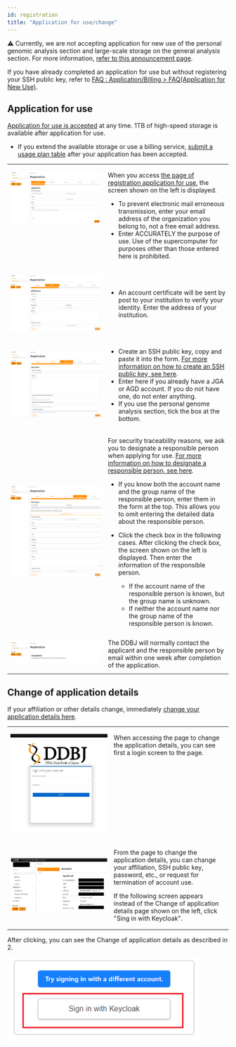 ```yaml
---
id: registration
title: "Application for use/change"
---
```


&#x26A0;  Currently, we are not accepting application for new use of the personal genomic analysis section and large-scale storage on the general analysis section. For more information, [refer to this announcement page](/en/blog/2022-05-13-suspension-of-applications).


If you have already completed an application for use but without registering your SSH public key, refer to [<u>FAQ : Application/Billing > FAQ(Application for New Use)</u>](/faq/faq_NewUser_registration#when-applying-for-new-use-i-applied-for-use-without-entering-my-ssh-public-key-in-the-usage-registration-application-form-i-have-already-completed-the-application-for-use-but-without-registering-my-ssh-public-key-what-should-i-do).


## Application for use

[Application for use is accepted](https://sc-account.ddbj.nig.ac.jp/en/application/registration) at any time. 1TB of high-speed storage is available after application for use.

- If you extend the available storage or use a billing service, [submit a usage plan table](/en/application/resource_extension) after your application has been accepted.


<table>
<tr>
<td width="400" valign="top">

![](Registration_EN_1.png)

</td>
<td width="400" valign="top">

When you access [the page of registration application for use](https://sc-account.ddbj.nig.ac.jp/en/application/registration), the screen shown on the left is displayed.

- To prevent electronic mail erroneous transmission, enter your email address of the organization you belong to, not a free email address.
- Enter ACCURATELY the purpose of use. Use of the supercomputer for purposes other than those entered here is prohibited.
    


</td>
</tr>


<tr>
<td>

![](Registration_EN_2.png)

</td>
<td>

- An account certificate will be sent by post to your institution to verify your identity. Enter the address of your institution.

</td>
</tr>

<tr>
<td>

![](Registration_EN_3.png)

</td>
<td>

- Create an SSH public key, copy and paste it into the form.
[For more information on how to create an SSH public key, see here](/en/application/ssh_keys).
- Enter here if you already have a JGA or AGD account.
If you do not have one, do not enter anything.
- If you use the personal genome analysis section, tick the box at the bottom.

</td>
</tr>

<tr>
<td>

![](Registration_EN_4.png)

</td>
<td>

For security traceability reasons, we ask you to designate a responsible person when applying for use.
[For more information on how to designate a responsible person, see here](/en/application/#the-responsible-person).

- If you know both the account name and the group name of the responsible person, enter them in the form at the top.
This allows you to omit entering the detailed data about the responsible person.

- Click the check box in the following cases. After clicking the check box, the screen shown on the left is displayed. Then enter the information of the responsible person.
  - If the account name of the responsible person is known, but the group name is unknown.
  - If neither the account name nor the group name of the responsible person is known.

</td>
</tr>



<tr>
<td>

![](Registration_EN_5.png)

</td>
<td>
The DDBJ will normally contact the applicant and the responsible person by email within one week after completion of the application.
</td>
</tr>

</table>




## Change of application details


If your affiliation or other details change, immediately [change your application details here](https://sc-account.ddbj.nig.ac.jp/auth/realms/master/protocol/openid-connect/auth?client_id=sc&scope=openid&response_type=code&redirect_uri=https%3A%2F%2Fsc-account.ddbj.nig.ac.jp%2Fapi%2Fauth%2Fcallback%2Fkeycloak&state=6ygcuJParJ3i8ZlDMnKicXvW3MxkWp4t06IBKOVAbIE&code_challenge=hDLDfyOsqUc58Z-xzzz1g5ybLDycWgY7UV8e-qu1jd8&code_challenge_method=S256).



<table>
<tr>
<td width="400" valign="top">

![](Change_login.png)

</td>
<td width="400" valign="top">

When accessing the page to change the application details, you can see first a login screen to the page.

</td>
</tr>


<tr>
<td>

![](Change_App_EN.png)

</td>
<td>

From the page to change the application details, you can change your affiliation, SSH public key, password, etc., or request for termination of account use.

If the following screen appears instead of the Change of application details page shown on the left, click "Sing in with Keycloak". 

</td>
</tr>
</table>

After clicking, you can see the Change of application details as described in 2.

![](Keycload.png)


